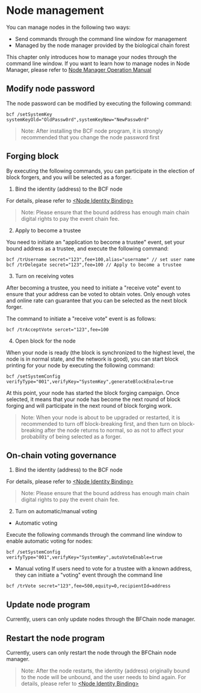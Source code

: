 # Node management

You can manage nodes in the following two ways:

- Send commands through the command line window for management
- Managed by the node manager provided by the biological chain forest

This chapter only introduces how to manage your nodes through the command line window. If you want to learn how to manage nodes in Node Manager, please refer to [Node Manager Operation Manual](https://serviceapi.instinct.one/marketplace/public/file/ext?path=/default/NodeManagerOperationManual.pdf)


## Modify node password
The node password can be modified by executing the following command:

```
bcf /setSystemKey systemKeyOld="OldPassw0rd",systemKeyNew="NewPassw0rd"

```

> Note: After installing the BCF node program, it is strongly recommended that you change the node password first

## Forging block

By executing the following commands, you can participate in the election of block forgers, and you will be selected as a forger.

1. Bind the identity (address) to the BCF node

For details, please refer to [\<Node Identity Binding\>](/en/Tutorials/PC_full_node_tutorial/Windows/install.html#Node-Identity-Binding)

> Note: Please ensure that the bound address has enough main chain digital rights to pay the event chain fee.

2. Apply to become a trustee

You need to initiate an "application to become a trustee" event, set your bound address as a trustee, and execute the following command:

```
bcf /trUsername secret="123",fee+100,alias="username" // set user name
bcf /trDelegate secret="123",fee=100 // Apply to become a trustee
```
3. Turn on receiving votes

After becoming a trustee, you need to initiate a "receive vote" event to ensure that your address can be voted to obtain votes. Only enough votes and online rate can guarantee that you can be selected as the next block forger.

The command to initiate a "receive vote" event is as follows:

```
bcf /trAcceptVote sercet="123",fee=100

```

4. Open block for the node

When your node is ready (the block is synchronized to the highest level, the node is in normal state, and the network is good), you can start block printing for your node by executing the following command:

```
bcf /setSystemConfig verifyType="001",verifyKey="SystemKey",generateBlockEnale=true

```
At this point, your node has started the block forging campaign. Once selected, it means that your node has become the next round of block forging and will participate in the next round of block forging work.

> Note: When your node is about to be upgraded or restarted, it is recommended to turn off block-breaking first, and then turn on block-breaking after the node returns to normal, so as not to affect your probability of being selected as a forger.



## On-chain voting governance

1. Bind the identity (address) to the BCF node

For details, please refer to [\<Node Identity Binding\>](/en/Tutorials/PC_full_node_tutorial/Windows/install.html#Node-Identity-Binding)

> Note: Please ensure that the bound address has enough main chain digital rights to pay the event chain fee.

2. Turn on automatic/manual voting

- Automatic voting

Execute the following commands through the command line window to enable automatic voting for nodes:

```
bcf /setSystemConfig verifyType="001",verifyKey="SystemKey",autoVoteEnable=true

```

- Manual voting
If users need to vote for a trustee with a known address, they can initiate a "voting" event through the command line

```
bcf /trVote secret="123",fee=500,equity=0,recipientId=address

```



## Update node program

Currently, users can only update nodes through the BFChain node manager.


## Restart the node program

Currently, users can only restart the node through the BFChain node manager.

> Note: After the node restarts, the identity (address) originally bound to the node will be unbound, and the user needs to bind again. For details, please refer to [\<Node Identity Binding\>](/en/Tutorials/PC_full_node_tutorial/Windows/install.html#Node-Identity-Binding)